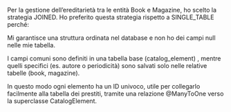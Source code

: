 Per la gestione dell’ereditarietà tra le entità Book e Magazine, ho scelto la strategia JOINED.
Ho preferito questa strategia rispetto a SINGLE_TABLE perché:

Mi garantisce una struttura ordinata nel database e non ho dei campi
null nelle mie tabella.

I campi comuni sono definiti in una tabella base (catalog_element) ,
mentre quelli specifici (es. autore o periodicità)
sono salvati solo nelle relative tabelle (book, magazine).

In questo modo ogni elemento ha un ID univoco,
utile per collegarlo facilmente alla tabella dei prestiti,
tramite una relazione @ManyToOne verso la superclasse CatalogElement.